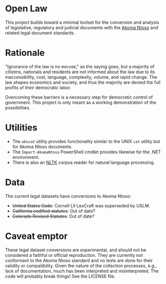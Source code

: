 # Open Law

This project builds toward a minimal toolset for the conversion and analysis of legislative, regulatory and judicial documents with the [Akoma Ntoso](http://www.akomantoso.org/) and related legal document standards.

# Rationale

"Ignorance of the law is no excuse," as the saying goes, but a majority of citizens, nationals and residents are not informed about the law due to its inaccessibility, cost, language, complexity, volume, and rapid change. The law shapes economics and society, and thus the majority are denied the full profits of their democratic labor.

Overcoming these barriers is a necessary step for democratic control of government. This project is only meant as a working demonstration of the possibilities.

# Utilities

* The `akncat` utility provides functionality similar to the UNIX `cat` utility but for Akoma Ntoso documents.
* The `Import-AkomaNtoso` PowerShell cmdlet provides likewise for the .NET environment. 
* There is also an [NLTK](http://www.nltk.org/) corpus reader for natural language processing.

# Data

The current legal datasets have conversions to Akoma Ntoso:

* ~~United States Code~~: Cornell LII LexCraft was superseded by USLM.
* ~~California codified statutes~~: Out of date?
* ~~Colorado Revised Statutes~~: Out of date?

# Caveat emptor

These legal dataset conversions are experimental, and should not be considered a faithful or official reproduction. They are currently not conformant to the Akoma Ntoso standard and no tests are done for their validity or compatibility. Given the nature of the collection processes, e.g., lack of documentation, much has been interpreted and misinterpreted. The code will probably break things! See the LICENSE file.